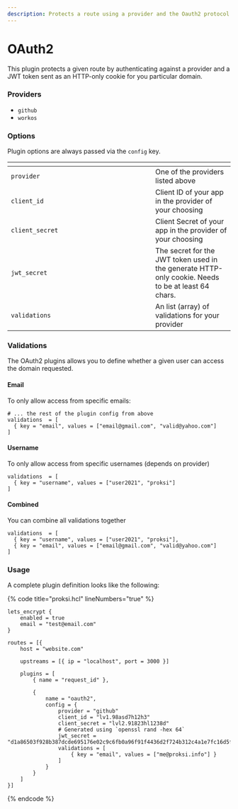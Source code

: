 ```yaml
---
description: Protects a route using a provider and the Oauth2 protocol
---
```


# OAuth2

This plugin protects a given route by authenticating against a provider and a JWT token sent as an HTTP-only cookie for you particular domain.



### Providers

* `github`
* `workos`



### Options

Plugin options are always passed via the `config` key.

<table><thead><tr><th width="310"></th><th></th></tr></thead><tbody><tr><td><code>provider</code></td><td>One of the providers listed above</td></tr><tr><td><code>client_id</code> </td><td>Client ID of your app in the provider of your choosing</td></tr><tr><td><code>client_secret</code></td><td>Client Secret of your app in the provider of your choosing</td></tr><tr><td><code>jwt_secret</code></td><td>The secret for the JWT token used in the generate HTTP-only cookie. Needs to be at least 64 chars.</td></tr><tr><td><code>validations</code></td><td>An list (array) of validations for your provider</td></tr></tbody></table>



### Validations

The OAuth2 plugins allows you to define whether a given user can access the domain requested.



#### Email

To only allow access from specific emails:

```hcl
# ... the rest of the plugin config from above
validations  = [
  { key = "email", values = ["email@gmail.com", "valid@yahoo.com"]
]
```

#### Username&#x20;

To only allow access from specific usernames (depends on provider)

```hcl
validations  = [
  { key = "username", values = ["user2021", "proksi"]
]
```

#### Combined

You can combine all validations together

```hcl
validations  = [
  { key = "username", values = ["user2021", "proksi"],
  { key = "email", values = ["email@gmail.com", "valid@yahoo.com"]
]
```



### Usage

A complete plugin definition looks like the following:

{% code title="proksi.hcl" lineNumbers="true" %}
```hcl
lets_encrypt {
    enabled = true
    email = "test@email.com"
}

routes = [{
    host = "website.com"
    
    upstreams = [{ ip = "localhost", port = 3000 }]
    
    plugins = [
        { name = "request_id" },
        
        { 
            name = "oauth2", 
            config = { 
                provider = "github"
                client_id = "lv1.98asd7h12h3"
                client_secret = "lvl2.91823hl1238d"
                # Generated using `openssl rand -hex 64`
                jwt_secret = "d1a86503f928b387dcde695176e02c9c6fb0a96f91f4436d2f724b312c4a1e7fc16d5f86bd37f4fe6267e628dca8a55f621f8e4f2f41725ff00cdfbb971b0384"
                validations = [
                    { key = "email", values = ["me@proksi.info"] }
                ]
            } 
        }
    ]
}]
```
{% endcode %}





